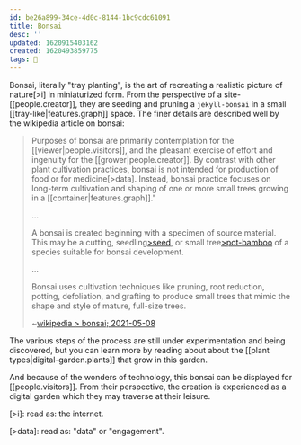 ```yaml
---
id: be26a899-34ce-4d0c-8144-1bc9cdc61091
title: Bonsai
desc: ''
updated: 1620915403162
created: 1620493859775
tags: 🎋
---
```


Bonsai, literally "tray planting", is the art of recreating a realistic picture of nature[>i] in miniaturized form. From the perspective of a site-[[people.creator]], they are seeding and pruning a `jekyll-bonsai` in a small [[tray-like|features.graph]] space. The finer details are described well by the wikipedia article on bonsai:

> Purposes of bonsai are primarily contemplation for the [[viewer|people.visitors]], and the pleasant exercise of effort and ingenuity for the [[grower|people.creator]]. By contrast with other plant cultivation practices, bonsai is not intended for production of food or for medicine[>data]. Instead, bonsai practice focuses on long-term cultivation and shaping of one or more small trees growing in a [[container|features.graph]]."
>
> ...
>
> A bonsai is created beginning with a specimen of source material. This may be a cutting, seedling[>seed], or small tree[>pot-bamboo] of a species suitable for bonsai development.
>
> ...
>
> Bonsai uses cultivation techniques like pruning, root reduction, potting, defoliation, and grafting to produce small trees that mimic the shape and style of mature, full-size trees.
>
> ~[wikipedia > bonsai; 2021-05-08](https://en.wikipedia.org/wiki/Bonsai)

The various steps of the process are still under experimentation and being discovered, but you can learn more by reading about about the [[plant types|digital-garden.plants]] that grow in this garden.

And because of the wonders of technology, this bonsai can be displayed for [[people.visitors]]. From their perspective, the creation is experienced as a digital garden which they may traverse at their leisure.

[>i]: read as: the internet.

[>data]: read as: "data" or "engagement".

[>seed]: 🌰

[>pot-bamboo]: 🎍
